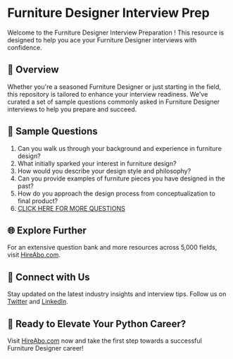 # Furniture Designer Interview Prep

Welcome to the Furniture Designer Interview Preparation ! This resource is designed to help you ace your Furniture Designer interviews with confidence.

## 🚀 Overview

Whether you're a seasoned Furniture Designer or just starting in the field, this repository is tailored to enhance your interview readiness. We've curated a set of sample questions commonly asked in Furniture Designer interviews to help you prepare and succeed.

## 📝 Sample Questions

1. Can you walk us through your background and experience in furniture design?
2. What initially sparked your interest in furniture design?
3. How would you describe your design style and philosophy?
4. Can you provide examples of furniture pieces you have designed in the past?
5. How do you approach the design process from conceptualization to final product?
6. [CLICK HERE FOR MORE QUESTIONS](https://hireabo.com/job/6_3_19/Furniture%20Designer)

## 🌐 Explore Further

For an extensive question bank and more resources across 5,000 fields, visit [HireAbo.com](https://www.hireabo.com).

## 📱 Connect with Us

Stay updated on the latest industry insights and interview tips. Follow us on [Twitter](https://twitter.com/hireabo) and [LinkedIn](https://www.linkedin.com/in/hire-abo-3609972a8/).

## 🚀 Ready to Elevate Your Python Career?

Visit [HireAbo.com](https://www.hireabo.com) now and take the first step towards a successful Furniture Designer career!